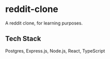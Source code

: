 # reddit-clone
A reddit clone, for learning purposes.

## Tech Stack
Postgres, Express.js, Node.js, React, TypeScript
